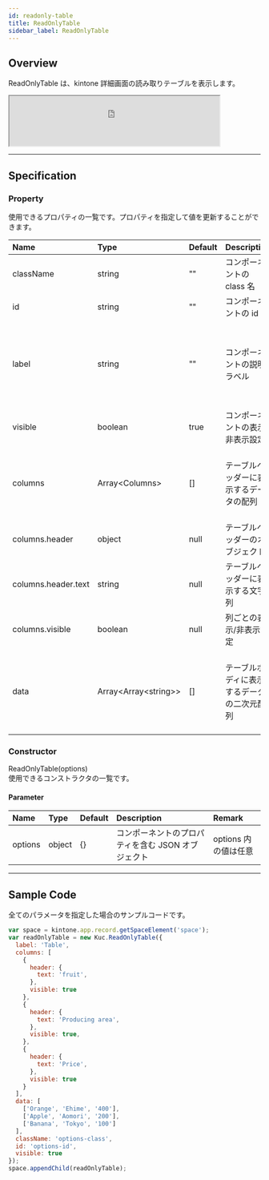 ```yaml
---
id: readonly-table
title: ReadOnlyTable
sidebar_label: ReadOnlyTable
---
```


## Overview

ReadOnlyTable は、kintone 詳細画面の読み取りテーブルを表示します。

<iframe src="https://kuc-storybook.netlify.app/iframe.html?id=readonly-table--document" title="readonly-table image" width="420px" height="100px"></iframe>

---

## Specification

### Property

使用できるプロパティの一覧です。プロパティを指定して値を更新することができます。

| Name | Type | Default | Description | Remark |
| :--- | :--- | :--- | :--- | :--- |
| className | string | "" | コンポーネントの class 名 ||
| id | string | "" | コンポーネントの id 名 ||
| label | string | "" | コンポーネントの説明ラベル | 未指定、あるいは空文字の場合、label は表示されない |
| visible | boolean | true | コンポーネントの表示/非表示設定 ||
| columns | Array\<Columns\> | [] | テーブルヘッダーに表示するデータの配列 | Columns が配列以外の場合、エラーを出力する |
| columns.header | object | null | テーブルヘッダーのオブジェクト ||
| columns.header.text | string | null | テーブルヘッダーに表示する文字列 ||
| columns.visible | boolean | null | 列ごとの表示/非表示設定 ||
| data | Array\<Array\<string\>\> | [] | テーブルボディに表示するデータの二次元配列 | data, data 内の値が配列以外の場合、エラーを出力する |

### Constructor

ReadOnlyTable(options)<br>
使用できるコンストラクタの一覧です。

#### Parameter
| Name | Type | Default | Description | Remark |
| :--- | :--- | :--- | :--- | :--- |
| options | object | {} | コンポーネントのプロパティを含む JSON オブジェクト | options 内の値は任意 |

---
## Sample Code

全てのパラメータを指定した場合のサンプルコードです。

```javascript
var space = kintone.app.record.getSpaceElement('space');
var readOnlyTable = new Kuc.ReadOnlyTable({
  label: 'Table',
  columns: [
    {
      header: {
        text: 'fruit',
      },
      visible: true
    },
    {
      header: {
        text: 'Producing area',
      },
      visible: true,
    },
    {
      header: {
        text: 'Price',
      },
      visible: true
    }
  ],
  data: [
    ['Orange', 'Ehime', '400'],
    ['Apple', 'Aomori', '200'],
    ['Banana', 'Tokyo', '100']
  ],
  className: 'options-class',
  id: 'options-id',
  visible: true
});
space.appendChild(readOnlyTable);
```
